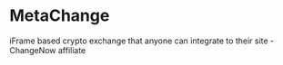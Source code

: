 # MetaChange
iFrame based crypto exchange that anyone can integrate to their site - ChangeNow affiliate

